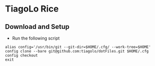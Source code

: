 # TiagoLo Rice

## Download and Setup

 * Run the following script
  ```shell
alias config='/usr/bin/git --git-dir=$HOME/.cfg/ --work-tree=$HOME'
config clone --bare git@github.com:tiagolo/dotFiles.git $HOME/.cfg
config checkout
exit
```
